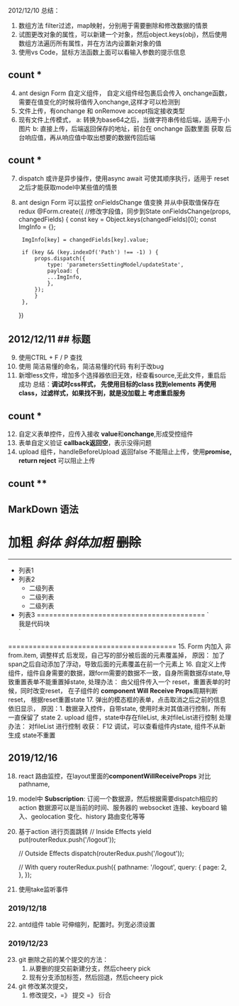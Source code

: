 2012/12/10
总结：
1. 数组方法 filter过滤，map映射，分别用于需要删除和修改数据的情景
2. 试图更改对象的属性，可以新建一个对象，然后object.keys(obj)，然后使用数组方法遍历所有属性，并在方法内设置新对象的值
3. 使用vs Code，鼠标方法函数上面可以看输入参数的提示信息
##  count *

4. ant design Form 自定义组件， 自定义组件经包裹后会传入 onchange函数，需要在值变化的时候将值传入onchange,这样才可以检测到
5. 文件上传，有onchange 和 onRemove accept指定接收类型 
6. 现有文件上传模式，
    a: 转换为base64之后，当做字符串传给后端，适用于小图片
    b: 直接上传，后端返回保存的地址，前台在 onchange 函数里面 获取 后台响应值，再从响应值中取出想要的数据传回后端
##  count *

7. dispatch 或许是异步操作，使用async await 可使其顺序执行，适用于 reset 之后才能获取model中某些值的情景
8. ant design Form 可以监控 onFieldsChange 值变换 并从中获取值保存在redux
    @Form.create({
    //修改字段值，同步到State
    onFieldsChange(props, changedFields) {
        const key = Object.keys(changedFields)[0];
        const ImgInfo = {};

        ImgInfo[key] = changedFields[key].value;

        if (key && (key.indexOf('Path') !== -1) ) {
            props.dispatch({
                type: 'parametersSettingModel/updateState',
                payload: {
                ...ImgInfo, 
                },
            });
            }
        },
    })

## 2012/12/11  ## 标题
9. 使用CTRL + F  / P 查找 
10. 使用 简洁易懂的命名，简洁易懂的代码 有利于改bug
11. 新增less文件，增加多个选择器依旧无效，经查看source,无此文件，重启后成功
    总结：**调试时css样式， 先使用目标的class 找到elements** 
        **再使用class，过滤样式，如果找不到，就是没加载上**
        **考虑重启服务**
##  count *

12. 自定义表单控件，应传入接收 **value**和**onchange**,形成受控组件
13. 表单自定义验证 **callback返回空**，表示没得问题
14. upload 组件，handleBeforeUpload 返回false 不能阻止上传，使用**promise, return reject** 可以阻止上传
##  count **

## MarkDown 语法
  **加粗**
  *斜体*
  ***斜体加粗***
  ~~删除~~
=========================================
-----------------------------------------
+ 列表1
+ 列表2
   + 二级列表
   + 二级列表
   + 二级列表
+ 列表3
=========================================
    `<div>
        <span>我是代码块</span>
    </div>`
=========================================
15. Form 内加入 非 from.item, 调整样式 后发现，自己写的部分被后面的元素覆盖掉，
    原因： <Col> 加了span之后自动添加了浮动，导致后面的元素覆盖在前一个元素上
16. 自定义上传组件，组件自身需要的数据，跟form需要的数据不一致，自身所需数据存state,导致重置表单不能重置掉state,
    处理办法： 由父组件传入一个 reset，重置表单的时候，同时改变reset，
        在子组件的 **component Will Receive Props**周期判断reset，
        根据reset重置state
17. 弹出的模态框的表单，点击取消之后之前的信息依旧显示，
    原因：1. 数据录入控件，自带state, 使用时未对其值进行控制，所有一直保留了 state
          2. upload 组件，state中存在fileList, 未对fileList进行控制
    处理办法： 对fileList 进行控制
    收获： F12 调试，可以查看组件内state, 组件不从新生成 state不重置

## 2019/12/16
18. react 路由监控，在layout里面的**componentWillReceiveProps** 对比pathname,
19. model中 **Subscription**: 订阅一个数据源，然后根据需要dispatch相应的action 
    数据源可以是当前的时间、服务器的 websocket 连接、keyboard 输入、geolocation 变化、history 路由变化等等
20. 基于action 进行页面跳转 
    // Inside Effects
    yield put(routerRedux.push('/logout'));

    // Outside Effects
    dispatch(routerRedux.push('/logout'));
    
    // With query
    routerRedux.push({
        pathname: '/logout',
        query: {
            page: 2,
        },
    });
21. 使用take监听事件
### 2019/12/18
22. antd组件 table 可伸缩列，配置时。列宽必须设置

### 2019/12/23
23. git 删除之前的某个提交的方法：
    1. 从要删的提交前新建分支，然后cheery pick
    2. 现有分支添加标签，然后回退，然后cheery pick
23. git 修改某次提交，
    1. 修改提交，=》 提交 =》 衍合
